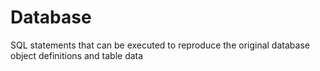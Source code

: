 # Database
SQL statements that can be executed to reproduce the original database object definitions and table data